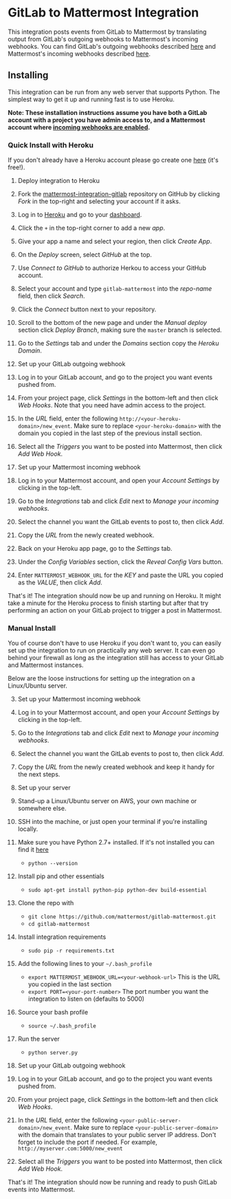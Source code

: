 # GitLab to Mattermost Integration

This integration posts events from GitLab to Mattermost by translating output from GitLab's outgoing webhooks to Mattermost's incoming webhooks. You can find GitLab's outgoing webhooks described [here](https://gitlab.com/gitlab-org/gitlab-ce/blob/master/doc/web_hooks/web_hooks.md) and Mattermost's incoming webhooks described [here](https://github.com/mattermost/platform/blob/master/doc/integrations/webhooks/Incoming-Webhooks.md).

## Installing

This integration can be run from any web server that supports Python. The simplest way to get it up and running fast is to use Heroku.

**Note: These installation instructions assume you have both a GitLab account with a project you have admin access to, and a Mattermost account where [incoming webhooks are enabled](https://github.com/mattermost/platform/blob/master/doc/integrations/webhooks/Incoming-Webhooks.md#enabling-incoming-webhooks).**


### Quick Install with Heroku

If you don't already have a Heroku account please go create one [here](https://www.heroku.com/) (it's free!).

1. Deploy integration to Heroku
 1. Fork the [mattermost-integration-gitlab](https://github.com/mattermost/mattermost-integration-gitlab) repository on GitHub by clicking _Fork_ in the top-right and selecting your account if it asks.
 1. Log in to [Heroku](https://www.heroku.com/) and go to your [dashboard](https://dashboard.heroku.com/apps).
 2. Click the `+` in the top-right corner to add a new _app_.
 3. Give your app a name and select your region, then click _Create App_.
 4. On the _Deploy_ screen, select _GitHub_ at the top.
 5. Use _Connect to GitHub_ to authorize Herkou to access your GitHub account.
 6. Select your account and type `gitlab-mattermost` into the _repo-name_ field, then click _Search_.
 7. Click the _Connect_ button next to your repository.
 8. Scroll to the bottom of the new page and under the _Manual deploy_ section click _Deploy Branch_, making sure the `master` branch is selected.
 9. Go to the _Settings_ tab and under the _Domains_ section copy the _Heroku Domain_.

2. Set up your GitLab outgoing webhook
 1. Log in to your GitLab account, and go to the project you want events pushed from.
 2. From your project page, click _Settings_ in the bottom-left and then click _Web Hooks_. Note that you need have admin access to the project.
 3. In the _URL_ field, enter the following `http://<your-heroku-domain>/new_event`. Make sure to replace `<your-heroku-domain>` with the domain you copied in the last step of the previous install section.
 4. Select all the _Triggers_ you want to be posted into Mattermost, then click _Add Web Hook_.

3. Set up your Mattermost incoming webhook
 1. Log in to your Mattermost account, and open your _Account Settings_ by clicking in the top-left.
 2. Go to the _Integrations_ tab and click _Edit_ next to _Manage your incoming webhooks_.
 3. Select the channel you want the GitLab events to post to, then click _Add_.
 4. Copy the _URL_ from the newly created webhook.
 5. Back on your Heroku app page, go to the _Settings_ tab.
 6. Under the _Config Variables_ section, click the _Reveal Config Vars_ button.
 7. Enter `MATTERMOST_WEBHOOK_URL` for the _KEY_ and paste the URL you copied as the _VALUE_, then click _Add_.

That's it! The integration should now be up and running on Heroku. It might take a minute for the Heroku process to finish starting but after that try performing an action on your GitLab project to trigger a post in Mattermost.

### Manual Install

You of course don't have to use Heroku if you don't want to, you can easily set up the integration to run on practically any web server. It can even go behind your firewall as long as the integration still has access to your GitLab and Mattermost instances.

Below are the loose instructions for setting up the integration on a Linux/Ubuntu server.

3. Set up your Mattermost incoming webhook
 1. Log in to your Mattermost account, and open your _Account Settings_ by clicking in the top-left.
 2. Go to the _Integrations_ tab and click _Edit_ next to _Manage your incoming webhooks_.
 3. Select the channel you want the GitLab events to post to, then click _Add_.
 4. Copy the _URL_ from the newly created webhook and keep it handy for the next steps.

1. Set up your server
 1. Stand-up a Linux/Ubuntu server on AWS, your own machine or somewhere else.
 1. SSH into the machine, or just open your terminal if you're installing locally.
 1. Make sure you have Python 2.7+ installed. If it's not installed you can find it [here](https://www.python.org/downloads/)
    - `python --version`
 2. Install pip and other essentials
    - `sudo apt-get install python-pip python-dev build-essential`
 3. Clone the repo with
    - `git clone https://github.com/mattermost/gitlab-mattermost.git`
    - `cd gitlab-mattermost`
 3. Install integration requirements
    - `sudo pip -r requirements.txt`
 4. Add the following lines to your `~/.bash_profile`
    - `export MATTERMOST_WEBHOOK_URL=<your-webhook-url>` This is the URL you copied in the last section
    - `export PORT=<your-port-number>` The port number you want the integration to listen on (defaults to 5000)
 5. Source your bash profile
    - `source ~/.bash_profile`
 5. Run the server
    - `python server.py`

2. Set up your GitLab outgoing webhook
 1. Log in to your GitLab account, and go to the project you want events pushed from.
 2. From your project page, click _Settings_ in the bottom-left and then click _Web Hooks_.
 3. In the _URL_ field, enter the following `<your-public-server-domain>/new_event`. Make sure to replace `<your-public-server-domain>` with the domain that translates to your public server IP address. Don't forget to include the port if needed. For example, `http://myserver.com:5000/new_event`
 4. Select all the _Triggers_ you want to be posted into Mattermost, then click _Add Web Hook_.

That's it! The integration should now be running and ready to push GitLab events into Mattermost.
